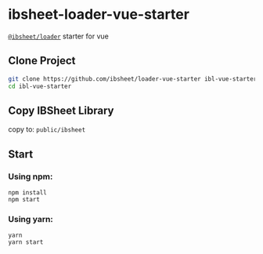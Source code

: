 # ibsheet-loader-vue-starter

[`@ibsheet/loader`](https://github.com/ibsheet/loader) starter for vue

## Clone Project

```bash
git clone https://github.com/ibsheet/loader-vue-starter ibl-vue-starter
cd ibl-vue-starter
```

## Copy IBSheet Library

copy to: `public/ibsheet`

## Start

### Using npm:

```
npm install
npm start
```

### Using yarn:

```
yarn
yarn start
```
